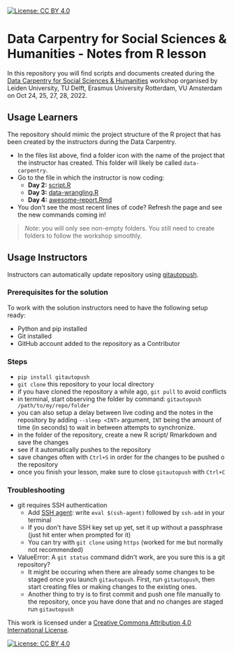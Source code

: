 [![License: CC BY 4.0](https://img.shields.io/badge/License-CC_BY_4.0-lightgrey.svg)](https://creativecommons.org/licenses/by/4.0/)

# Data Carpentry for Social Sciences & Humanities  - Notes from R lesson
In this repository you will find scripts and documents created during the [Data Carpentry for Social Sciences & Humanities](https://ubvu.github.io/2023-02-20-ldev-online/) workshop organised by Leiden University, TU Delft, Erasmus University Rotterdam, VU Amsterdam on Oct 24, 25, 27, 28, 2022.

## Usage Learners 
The repository should mimic the project structure of the R project that has been created by the instructors during the Data Carpentry. 
- In the files list above, find a folder icon with the name of the project that the instructor has created. This folder will likely be called `data-carpentry`.
- Go to the file in which the instructor is now coding:
  - **Day 2:** [script.R](https://github.com/4TUResearchData-Carpentries/2023-02-Data-Carpentry-Notes/blob/main/data-carpentry/scripts/script.R)
  - **Day 3:** [data-wrangling.R](https://github.com/4TUResearchData-Carpentries/2023-02-Data-Carpentry-Notes/blob/main/data-carpentry/scripts/data-wrangling.R)
  - **Day 4:** [awesome-report.Rmd](https://github.com/4TUResearchData-Carpentries/2023-02-Data-Carpentry-Notes/blob/main/data-carpentry/documents/awesome-report.Rmd)
- You don't see the most recent lines of code? Refresh the page and  see the new commands coming in!

> *Note*: you will only see non-empty folders. You still need to create folders to follow the workshop smoothly.

## Usage Instructors 
Instructors can automatically update repository using [gitautopush](https://pypi.org/project/gitautopush/). 

### Prerequisites for the solution
To work with the solution instructors need to have the following setup ready:
- Python and pip installed
- Git installed
- GitHub account added to the repository as a Contributor 

### Steps
- `pip install gitautopush`
- `git clone` this repository to your local directory
- if you have cloned the repository a while ago, `git pull` to avoid conflicts
- in terminal, start observing the folder by command: `gitautopush /path/to/my/repo/folder`
- you can also setup a delay between live coding and the notes in the repository by adding `--sleep <INT>` argument,  `INT` being the amount of time (in seconds) to wait in between attempts to synchronize.
- in the folder of the repository, create a new R script/ Rmarkdown and save the changes
- see if it automatically pushes to the repository
- save changes often with `Ctrl+S` in order for the changes to be pushed o the repository
- once you finish your lesson, make sure to close `gitautopush` with `Ctrl+C`  

### Troubleshooting
- git requires SSH authentication
    - Add [SSH agent](https://stackoverflow.com/questions/10032461/git-keeps-asking-me-for-my-ssh-key-passphrase): write `eval $(ssh-agent)` followed by `ssh-add` in your terminal
    - If you don't have SSH key set up yet, set it up without a passphrase (just hit enter when prompted for it)
    - You can try with `git clone` using  `https` (worked for me but normally not recommended)
- ValueError: A `git status` command didn't work, are you sure this is a git repository?
    - It might be occuring when there are already some changes to be staged once you launch `gitautopush`. First, run `gitautopush`, then start creating files or making changes to the existing ones. 
    - Another thing to try is to first commit and push one file manually to the repository, once you have done that and no changes are staged run `gitautopush`



This work is licensed under a [Creative Commons Attribution 4.0 International License](https://creativecommons.org/licenses/by/4.0/).

[![License: CC BY 4.0](https://licensebuttons.net/l/by/4.0/80x15.png)](https://creativecommons.org/licenses/by/4.0/)

